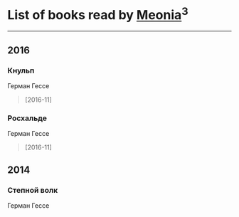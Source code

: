 # List of books read by [Meonia](https://www.facebook.com/app_scoped_user_id/631213583728634/)<sup>3</sup>
---

## 2016

### Кнульп
Герман Гессе
> [2016-11] 


### Росхальде
Герман Гессе
> [2016-11] 



## 2014

### Степной волк
Герман Гессе



